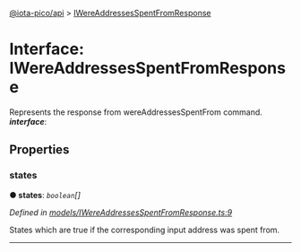 [@iota-pico/api](../README.md) > [IWereAddressesSpentFromResponse](../interfaces/iwereaddressesspentfromresponse.md)



# Interface: IWereAddressesSpentFromResponse


Represents the response from wereAddressesSpentFrom command.
*__interface__*: 



## Properties
<a id="states"></a>

###  states

**●  states**:  *`boolean`[]* 

*Defined in [models/IWereAddressesSpentFromResponse.ts:9](https://github.com/iotaeco/iota-pico-api/blob/3249e6a/src/models/IWereAddressesSpentFromResponse.ts#L9)*



States which are true if the corresponding input address was spent from.




___


